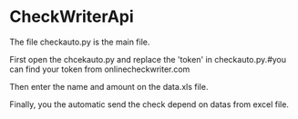# CheckWriterApi
The file checkauto.py is the main file.

First open the chcekauto.py and replace the 'token' in checkauto.py.#you can find your token from onlinecheckwriter.com

Then enter the name and amount on the data.xls file.

Finally, you the automatic send the check depend on datas from excel file.
